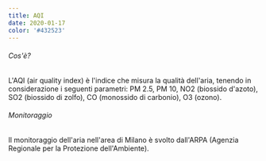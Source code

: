 ```yaml
---
title: AQI
date: 2020-01-17
color: '#432523'
---
```


###### Cos'è?
L'AQI (air quality index) è l'indice che misura la qualità dell'aria, tenendo in considerazione i seguenti parametri: PM 2.5, PM 10, NO2 (biossido d'azoto), SO2 (biossido di zolfo), CO (monossido di carbonio), O3 (ozono).

###### Monitoraggio
Il monitoraggio dell'aria nell'area di Milano è svolto dall'ARPA (Agenzia Regionale per la Protezione dell'Ambiente).